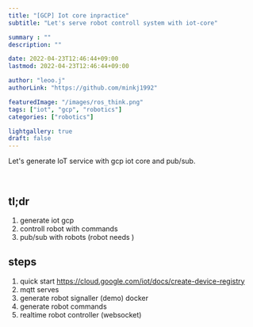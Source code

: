 ```yaml
---
title: "[GCP] Iot core inpractice"
subtitle: "Let's serve robot controll system with iot-core"

summary : ""
description: ""

date: 2022-04-23T12:46:44+09:00
lastmod: 2022-04-23T12:46:44+09:00

author: "leoo.j"
authorLink: "https://github.com/minkj1992"

featuredImage: "/images/ros_think.png"
tags: ["iot", "gcp", "robotics"]
categories: ["robotics"]

lightgallery: true
draft: false
---
```


Let's generate IoT service with gcp iot core and pub/sub.

<!--more-->
<br />

## tl;dr

1. generate iot gcp
2. controll robot with commands
3. pub/sub with robots (robot needs )

## steps

1. quick start https://cloud.google.com/iot/docs/create-device-registry
2. mqtt serves
3. generate robot signaller (demo) docker
4. generate robot commands
5. realtime robot controller (websocket)
